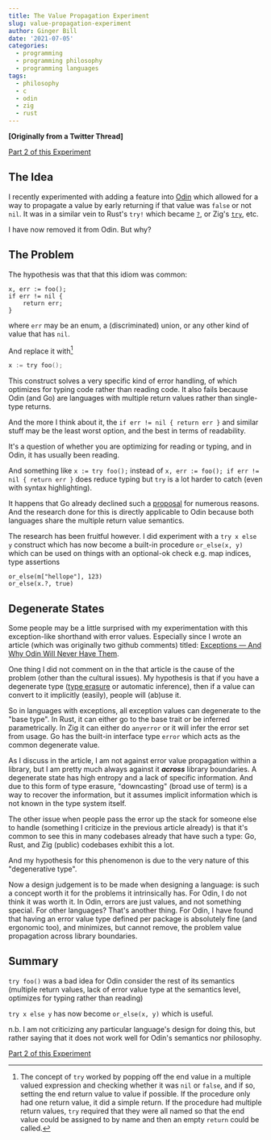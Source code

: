 ```yaml
---
title: The Value Propagation Experiment
slug: value-propagation-experiment
author: Ginger Bill
date: '2021-07-05'
categories:
  - programming
  - programming philosophy
  - programming languages
tags:
  - philosophy
  - c
  - odin
  - zig
  - rust
---
```


**[Originally from a Twitter Thread]**

[Part 2 of this Experiment](/article/2021/09/06/value-propagation-experiment-part-2/)

## The Idea

I recently experimented with adding a feature into [Odin](https://odin-lang.org/) which allowed for a way to propagate a value by early returning if that value was `false` or not `nil`. It was in a similar vein to Rust's `try!` which became [`?`](https://doc.rust-lang.org/edition-guide/rust-2018/error-handling-and-panics/the-question-mark-operator-for-easier-error-handling.html), or Zig's [`try`](https://ziglang.org/documentation/master/#try), etc.

I have now removed it from Odin. But why?

## The Problem

The hypothesis was that that this idiom was common:

```odin
x, err := foo();
if err != nil {
    return err;
}
```

where `err` may be an enum, a (discriminated) union, or any other kind of value that has `nil`.

And replace it with[^implementation]

[^implementation]: The concept of `try` worked by popping off the end value in a multiple valued expression and checking whether it was `nil` or `false`, and if so, setting the end return value to value if possible. If the procedure only had one return value, it did a simple return. If the procedure had multiple return values, `try` required that they were all named so that the end value could be assigned to by name and then an empty `return` could be called.

```c
x := try foo();
```

This construct solves a very specific kind of error handling, of which optimizes for typing code rather than reading code. It also fails because Odin (and Go) are languages with multiple return values rather than single-type returns.

And the more I think about it, the `if err != nil { return err }` and similar stuff may be the least worst option, and the best in terms of readability.

It's a question of whether you are optimizing for reading or typing, and in Odin, it has usually been reading.

And something like `x := try foo();` instead of `x, err := foo(); if err != nil { return err }` does reduce typing but `try` is a lot harder to catch (even with syntax highlighting).

It happens that Go already declined such a [proposal](https://github.com/golang/go/issues/32437#issuecomment-512035919
) for numerous reasons. And the research done for this is directly applicable to Odin because both languages share the multiple return value semantics.

The research has been fruitful however. I did experiment with a `try x else y` construct which has now become a built-in procedure `or_else(x, y)` which can be used on things with an optional-ok check e.g. map indices, type assertions
```odin
or_else(m["hellope"], 123)
or_else(x.?, true)
```

## Degenerate States

Some people may be a little surprised with my experimentation with this exception-like shorthand with error values. Especially since I wrote an article (which was originally two github comments) titled: [Exceptions — And Why Odin Will Never Have Them](/article/2018/09/05/exceptions-and-why-odin-will-never-have-them/).

One thing I did not comment on in the that article is the cause of the problem (other than the cultural issues). My hypothesis is that if you have a degenerate type ([type erasure](https://en.wikipedia.org/wiki/Type_erasure) or automatic inference), then if a value can convert to it implicitly (easily), people will (ab)use it.

So in languages with exceptions, all exception values can degenerate to the "base type". In Rust, it can either go to the base trait or be inferred parametrically. In Zig it can either do `anyerror` or it will infer the error set from usage. Go has the built-in interface type `error` which acts as the common degenerate value.

As I discuss in the article, I am not against error value propagation within a library, but I am pretty much always against it **_across_** library boundaries. A degenerate state has high entropy and a lack of specific information. And due to this form of type erasure, "downcasting" (broad use of term) is a way to recover the information, but it assumes implicit information which is not known in the type system itself.

The other issue when people pass the error up the stack for someone else to handle (something I criticize in the previous article already) is that it's common to see this in many codebases already that have such a type: Go, Rust, and Zig (public) codebases exhibit this a lot.

And my hypothesis for this phenomenon is due to the very nature of this "degenerative type".

Now a design judgement is to be made when designing a language: is such a concept worth it for the problems it intrinsically has. For Odin, I do not think it was worth it. In Odin, errors are just values, and not something special. For other languages? That's another thing. For Odin, I have found that having an error value type defined per package is absolutely fine (and ergonomic too), and minimizes, but cannot remove, the problem value propagation across library boundaries.

## Summary

`try foo()` was a bad idea for Odin consider the rest of its semantics (multiple return values, lack of error value type at the semantics level, optimizes for typing rather than reading)

`try x else y` has now become `or_else(x, y)` which is useful.


n.b. I am not criticizing any particular language's design for doing this, but rather saying that it does not work well for Odin's semantics nor philosophy.


[Part 2 of this Experiment](/article/2021/09/06/value-propagation-experiment-part-2/)
